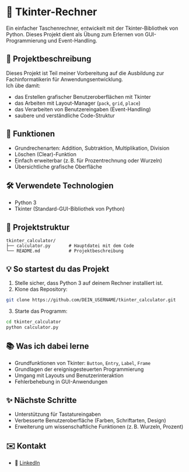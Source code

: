 # 🧮 Tkinter-Rechner

Ein einfacher Taschenrechner, entwickelt mit der Tkinter-Bibliothek von Python. Dieses Projekt dient als Übung zum Erlernen von GUI-Programmierung und Event-Handling.

## 📌 Projektbeschreibung

Dieses Projekt ist Teil meiner Vorbereitung auf die Ausbildung zur Fachinformatikerin für Anwendungsentwicklung.  
Ich übe damit:

- das Erstellen grafischer Benutzeroberflächen mit Tkinter
- das Arbeiten mit Layout-Manager (`pack`, `grid`, `place`)
- das Verarbeiten von Benutzereingaben (Event-Handling)
- saubere und verständliche Code-Struktur

## 🚀 Funktionen

- Grundrechenarten: Addition, Subtraktion, Multiplikation, Division
- Löschen (Clear)-Funktion
- Einfach erweiterbar (z. B. für Prozentrechnung oder Wurzeln)
- Übersichtliche grafische Oberfläche

## 🛠 Verwendete Technologien

- Python 3
- Tkinter (Standard-GUI-Bibliothek von Python)

## 📁 Projektstruktur

```
tkinter_calculator/
├── calculator.py       # Hauptdatei mit dem Code
└── README.md           # Projektbeschreibung
```

## 💡 So startest du das Projekt

1. Stelle sicher, dass Python 3 auf deinem Rechner installiert ist.
2. Klone das Repository:

```bash
git clone https://github.com/DEIN_USERNAME/tkinter_calculator.git
```

3. Starte das Programm:

```bash
cd tkinter_calculator
python calculator.py
```

## 📚 Was ich dabei lerne

- Grundfunktionen von Tkinter: `Button`, `Entry`, `Label`, `Frame`
- Grundlagen der ereignisgesteuerten Programmierung
- Umgang mit Layouts und Benutzerinteraktion
- Fehlerbehebung in GUI-Anwendungen

## ✨ Nächste Schritte

- Unterstützung für Tastatureingaben
- Verbesserte Benutzeroberfläche (Farben, Schriftarten, Design)
- Erweiterung um wissenschaftliche Funktionen (z. B. Wurzeln, Prozent)

## ✉️ Kontakt
 
- 🔗 [LinkedIn](https://www.linkedin.com/in/celine-maloszek-458a64359/)

